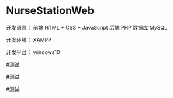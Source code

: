 # NurseStationWeb

开发语言： 前端 HTML + CSS + JavaScript
后端 PHP
数据库 MySQL

开发环境： XAMPP

开发平台： windows10

#测试

#测试

#测试
